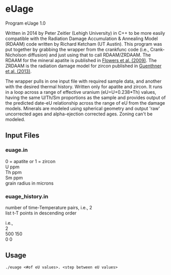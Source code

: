 # eUage

Program eUage 1.0

Written in 2014 by Peter Zeitler (Lehigh University) in C++ to be more easily compatible with the Radiation Damage Accumulation & Annealing Model (RDAAM) code written by Richard Ketcham (UT Austin). This program was put together by grabbing the wrapper from the crankfunc code (i.e., Crank-Nicholson diffusion) and just using that to call RDAAM/ZRDAAM. The RDAAM for the mineral apatite is published in [Flowers et al. (2009)](https://doi.org/10.1016/j.gca.2009.01.015). The ZRDAAM is the radiation damage model for zircon published in [Guenthner et al. (2013)](https://doi.org/10.2475/03.2013.01).

The wrapper pulls in one input file with required sample data, and another with the desired thermal history. Written only for apatite and zircon. It runs in a loop across a range of effective uranium (eU=U+0.238*Th) values, having the same U/Th/Sm proportions as the sample and provides output of the predicted date-eU relationship across the range of eU from the damage models. Minerals are modeled using spherical geometry and output 'raw' uncorrected ages and alpha-ejection corrected ages. Zoning can't be modeled.

## Input Files

### euage.in <br>
0 = apatite or 1 = zircon <br>
U ppm <br>
Th ppm <br>
Sm ppm <br>
grain radius in microns <br>

### euage_history.in <br>
number of time-Temperature pairs, i.e., 2 <br>
list t-T points in descending order <br>

i.e., <br>
2 <br>
500 150 <br>
0 0 <br>

## Usage

``` 
./euage <#of eU values>. <step between eU values>
```
